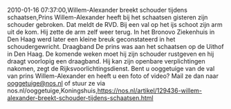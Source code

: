 2010-01-16 07:37:00,Willem-Alexander breekt schouder tijdens schaatsen,Prins Willem-Alexander heeft bij het schaatsen gisteren zijn schouder gebroken. Dat meldt de RVD. Bij een val op het ijs schoot zijn arm uit de kom. Hij zette de arm zelf weer terug. In het Bronovo Ziekenhuis in Den Haag werd later een kleine breuk geconstateerd in het schoudergewricht. Draagband De prins was aan het schaatsen op de Uithof in Den Haag. De komende weken moet hij zijn schouder rustgeven en hij draagt voorlopig een draagband. Hij kan zijn openbare verplichtingen nakomen, zegt de Rijksvoorlichtingsdienst. Bent u ooggetuige van de val van prins Willem-Alexander en heeft u een foto of video? Mail ze dan naar ooggetuige@nos.nl of stuur ze via nos.nl/ooggetuige,Koningshuis,https://nos.nl/artikel/129436-willem-alexander-breekt-schouder-tijdens-schaatsen.html